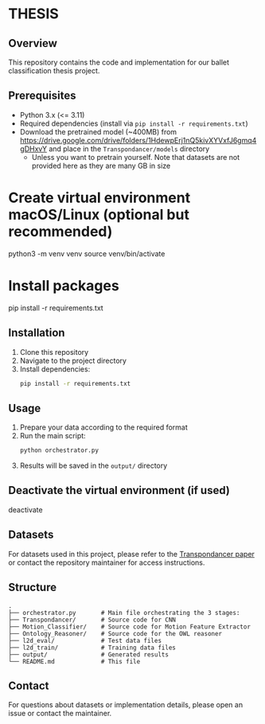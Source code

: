 # THESIS

## Overview
This repository contains the code and implementation for our ballet classification thesis project.

## Prerequisites
- Python 3.x (<= 3.11)
- Required dependencies (install via `pip install -r requirements.txt`)
- Download the pretrained model (~400MB) from https://drive.google.com/drive/folders/1HdewpErj1nQ5kivXYVxfJ6gmq4gDHxvY and place in the `Transpondancer/models` directory
    - Unless you want to pretrain yourself. Note that datasets are not provided here as they are many GB in size

# Create virtual environment macOS/Linux (optional but recommended)
python3 -m venv venv
source venv/bin/activate

# Install packages
pip install -r requirements.txt

## Installation
1. Clone this repository
2. Navigate to the project directory
3. Install dependencies:
    ```bash
    pip install -r requirements.txt
    ```

## Usage
1. Prepare your data according to the required format
2. Run the main script:
    ```bash
    python orchestrator.py
    ```
3. Results will be saved in the `output/` directory

## Deactivate the virtual environment (if used)
deactivate

## Datasets
For datasets used in this project, please refer to the [Transpondancer paper](https://arxiv.org/abs/2310.07847) or contact the repository maintainer for access instructions.

## Structure
```
.
├── orchestrator.py       # Main file orchestrating the 3 stages:
├── Transpondancer/       # Source code for CNN 
├── Motion_Classifier/    # Source code for Motion Feature Extractor
├── Ontology_Reasoner/    # Source code for the OWL reasoner
├── l2d_eval/             # Test data files
├── l2d_train/            # Training data files
├── output/               # Generated results
└── README.md             # This file
```

## Contact
For questions about datasets or implementation details, please open an issue or contact the maintainer.
